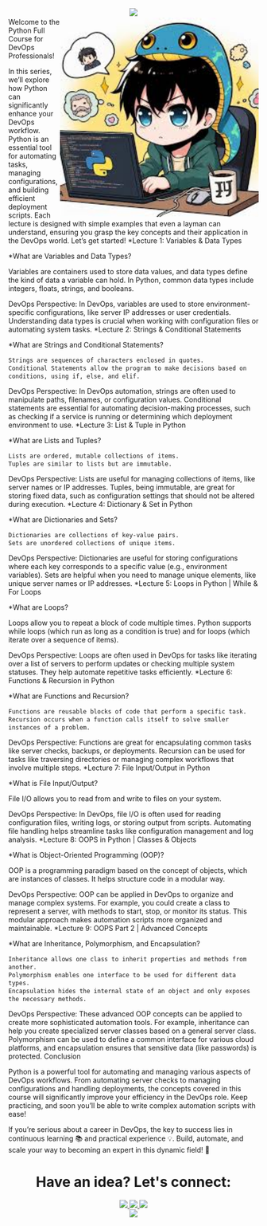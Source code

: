 <div align="center"> <img src="https://github.com/Tks-Devops/python-zero-to-hero/blob/main/Blue And Yellow Modern Cybersecurity Specialist LinkedIn Banner.png"> </div>
<img align="right" alt="Coding" width="400" src="python.jpg">
Welcome to the Python Full Course for DevOps Professionals!

In this series, we’ll explore how Python can significantly enhance your DevOps workflow. Python is an essential tool for automating tasks, managing configurations, and building efficient deployment scripts. Each lecture is designed with simple examples that even a layman can understand, ensuring you grasp the key concepts and their application in the DevOps world. Let’s get started!
*Lecture 1: Variables & Data Types

*What are Variables and Data Types?

Variables are containers used to store data values, and data types define the kind of data a variable can hold. In Python, common data types include integers, floats, strings, and booleans.

DevOps Perspective: In DevOps, variables are used to store environment-specific configurations, like server IP addresses or user credentials. Understanding data types is crucial when working with configuration files or automating system tasks.
*Lecture 2: Strings & Conditional Statements

*What are Strings and Conditional Statements?

    Strings are sequences of characters enclosed in quotes.
    Conditional Statements allow the program to make decisions based on conditions, using if, else, and elif.

DevOps Perspective: In DevOps automation, strings are often used to manipulate paths, filenames, or configuration values. Conditional statements are essential for automating decision-making processes, such as checking if a service is running or determining which deployment environment to use.
*Lecture 3: List & Tuple in Python

*What are Lists and Tuples?

    Lists are ordered, mutable collections of items.
    Tuples are similar to lists but are immutable.

DevOps Perspective: Lists are useful for managing collections of items, like server names or IP addresses. Tuples, being immutable, are great for storing fixed data, such as configuration settings that should not be altered during execution.
*Lecture 4: Dictionary & Set in Python

*What are Dictionaries and Sets?

    Dictionaries are collections of key-value pairs.
    Sets are unordered collections of unique items.

DevOps Perspective: Dictionaries are useful for storing configurations where each key corresponds to a specific value (e.g., environment variables). Sets are helpful when you need to manage unique elements, like unique server names or IP addresses.
*Lecture 5: Loops in Python | While & For Loops

*What are Loops?

Loops allow you to repeat a block of code multiple times. Python supports while loops (which run as long as a condition is true) and for loops (which iterate over a sequence of items).

DevOps Perspective: Loops are often used in DevOps for tasks like iterating over a list of servers to perform updates or checking multiple system statuses. They help automate repetitive tasks efficiently.
*Lecture 6: Functions & Recursion in Python

*What are Functions and Recursion?

    Functions are reusable blocks of code that perform a specific task.
    Recursion occurs when a function calls itself to solve smaller instances of a problem.

DevOps Perspective: Functions are great for encapsulating common tasks like server checks, backups, or deployments. Recursion can be used for tasks like traversing directories or managing complex workflows that involve multiple steps.
*Lecture 7: File Input/Output in Python

*What is File Input/Output?

File I/O allows you to read from and write to files on your system.

DevOps Perspective: In DevOps, file I/O is often used for reading configuration files, writing logs, or storing output from scripts. Automating file handling helps streamline tasks like configuration management and log analysis.
*Lecture 8: OOPS in Python | Classes & Objects

*What is Object-Oriented Programming (OOP)?

OOP is a programming paradigm based on the concept of objects, which are instances of classes. It helps structure code in a modular way.

DevOps Perspective: OOP can be applied in DevOps to organize and manage complex systems. For example, you could create a class to represent a server, with methods to start, stop, or monitor its status. This modular approach makes automation scripts more organized and maintainable.
*Lecture 9: OOPS Part 2 | Advanced Concepts

*What are Inheritance, Polymorphism, and Encapsulation?

    Inheritance allows one class to inherit properties and methods from another.
    Polymorphism enables one interface to be used for different data types.
    Encapsulation hides the internal state of an object and only exposes the necessary methods.

DevOps Perspective: These advanced OOP concepts can be applied to create more sophisticated automation tools. For example, inheritance can help you create specialized server classes based on a general server class. Polymorphism can be used to define a common interface for various cloud platforms, and encapsulation ensures that sensitive data (like passwords) is protected.
Conclusion

Python is a powerful tool for automating and managing various aspects of DevOps workflows. From automating server checks to managing configurations and handling deployments, the concepts covered in this course will significantly improve your efficiency in the DevOps role. Keep practicing, and soon you’ll be able to write complex automation scripts with ease!

If you’re serious about a career in DevOps, the key to success lies in continuous learning 📚 and practical experience 💡. Build, automate, and scale your way to becoming an expert in this dynamic field! 🚀
<h1 align="center" >Have an idea? Let's connect:</h1>

<div align="center" gap="20px">
<a href="https://www.linkedin.com/in/tulasikumarsahu/">
<img width="70px" src="https://img.shields.io/badge/-%2312100E.svg?&logo=linkedin&logoColor=white" />
</a>

<a href="https://hashnode.com/@CloudCraft-with-TK">
<img  width="70px" src="https://img.shields.io/badge/-%2312100E.svg?&logo=hashnoad&logoColor=white" />
</a>

<a href="https://github.com/Tks-Devops">
<img  width="70px" src="https://img.shields.io/badge/-%2312100E.svg?&logo=github&logoColor=white" />
</a>
</div>

<div align="center" gap="20px">
<a href="https://www.youtube.com/@DevOpsAlchemy">
<img  width="70px" src="https://img.shields.io/badge/-%2312100E.svg?&logo=youtube&logoColor=white" />
</a>
</div>
